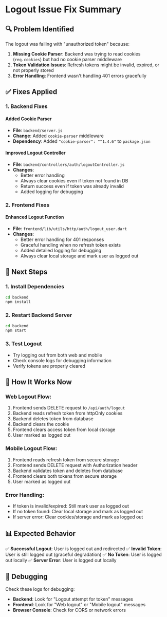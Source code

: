 # Logout Issue Fix Summary

## 🔍 **Problem Identified**
The logout was failing with "unauthorized token" because:

1. **Missing Cookie Parser**: Backend was trying to read cookies (`req.cookies`) but had no cookie parser middleware
2. **Token Validation Issues**: Refresh tokens might be invalid, expired, or not properly stored
3. **Error Handling**: Frontend wasn't handling 401 errors gracefully

## ✅ **Fixes Applied**

### 1. **Backend Fixes**

#### Added Cookie Parser
- **File**: `backend/server.js`
- **Change**: Added `cookie-parser` middleware
- **Dependency**: Added `"cookie-parser": "^1.4.6"` to `package.json`

#### Improved Logout Controller
- **File**: `backend/controllers/auth/logoutController.js`
- **Changes**:
  - Better error handling
  - Always clear cookies even if token not found in DB
  - Return success even if token was already invalid
  - Added logging for debugging

### 2. **Frontend Fixes**

#### Enhanced Logout Function
- **File**: `frontend/lib/utils/http/auth/logout_user.dart`
- **Changes**:
  - Better error handling for 401 responses
  - Graceful handling when no refresh token exists
  - Added detailed logging for debugging
  - Always clear local storage and mark user as logged out

## 🚀 **Next Steps**

### 1. **Install Dependencies**
```bash
cd backend
npm install
```

### 2. **Restart Backend Server**
```bash
cd backend
npm start
```

### 3. **Test Logout**
- Try logging out from both web and mobile
- Check console logs for debugging information
- Verify tokens are properly cleared

## 🔧 **How It Works Now**

### **Web Logout Flow**:
1. Frontend sends DELETE request to `/api/auth/logout`
2. Backend reads refresh token from httpOnly cookies
3. Backend deletes token from database
4. Backend clears the cookie
5. Frontend clears access token from local storage
6. User marked as logged out

### **Mobile Logout Flow**:
1. Frontend reads refresh token from secure storage
2. Frontend sends DELETE request with Authorization header
3. Backend validates token and deletes from database
4. Frontend clears both tokens from secure storage
5. User marked as logged out

### **Error Handling**:
- If token is invalid/expired: Still mark user as logged out
- If no token found: Clear local storage and mark as logged out
- If server error: Clear cookies/storage and mark as logged out

## 📊 **Expected Behavior**

✅ **Successful Logout**: User is logged out and redirected
✅ **Invalid Token**: User is still logged out (graceful degradation)
✅ **No Token**: User is logged out locally
✅ **Server Error**: User is logged out locally

## 🐛 **Debugging**

Check these logs for debugging:
- **Backend**: Look for "Logout attempt for token" messages
- **Frontend**: Look for "Web logout" or "Mobile logout" messages
- **Browser Console**: Check for CORS or network errors 
